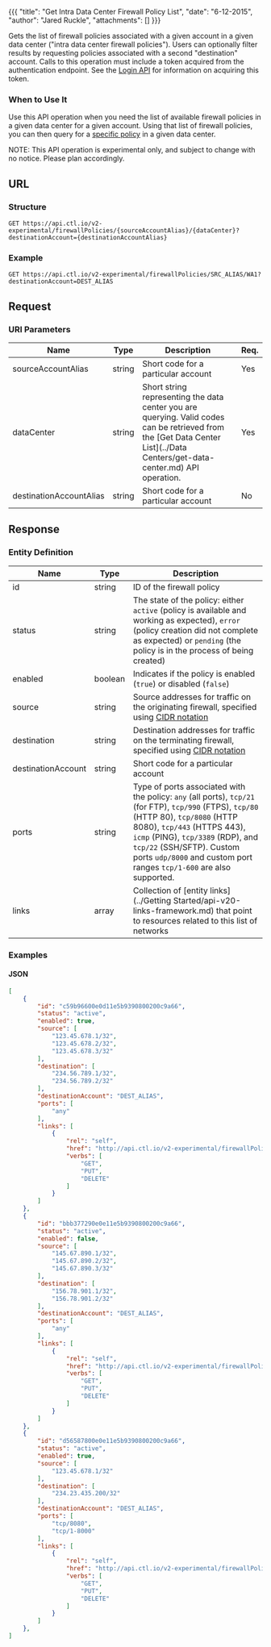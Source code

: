 {{{
  "title": "Get Intra Data Center Firewall Policy List",
  "date": "6-12-2015",
  "author": "Jared Ruckle",
  "attachments": []
}}}

Gets the list of firewall policies associated with a given account in a given data center ("intra data center firewall policies"). Users can optionally filter results by requesting policies associated with a second "destination" account. Calls to this operation must include a token acquired from the authentication endpoint. See the [Login API](../Authentication/login.md) for information on acquiring this token.

### When to Use It

Use this API operation when you need the list of available firewall policies in a given data center for a given account. Using that list of firewall policies, you can then query for a [specific policy](../Networks/get-firewall-policy.md) in a given data center.

  NOTE: This API operation is experimental only, and subject to change with no notice. Please plan accordingly.

## URL

### Structure

    GET https://api.ctl.io/v2-experimental/firewallPolicies/{sourceAccountAlias}/{dataCenter}?destinationAccount={destinationAccountAlias}

### Example

    GET https://api.ctl.io/v2-experimental/firewallPolicies/SRC_ALIAS/WA1?destinationAccount=DEST_ALIAS

## Request

### URI Parameters

| Name | Type | Description | Req. |
| --- | --- | --- | --- |
| sourceAccountAlias | string | Short code for a particular account | Yes |
| dataCenter | string | Short string representing the data center you are querying. Valid codes can be retrieved from the [Get Data Center List](../Data Centers/get-data-center.md) API operation. | Yes |
| destinationAccountAlias | string | Short code for a particular account | No |


## Response

### Entity Definition

| Name | Type | Description |
| --- | --- | --- |
| id | string | ID of the firewall policy  |
| status | string | The state of the policy: either `active` (policy is available and working as expected), `error` (policy creation did not complete as expected) or `pending` (the policy is in the process of being created) |
| enabled | boolean | Indicates if the policy is enabled (`true`) or disabled (`false`) |
| source | string | Source addresses for traffic on the originating firewall, specified using [CIDR notation](http://en.wikipedia.org/wiki/Classless_Inter-Domain_Routing) |
| destination | string | Destination addresses for traffic on the terminating firewall, specified using [CIDR notation](http://en.wikipedia.org/wiki/Classless_Inter-Domain_Routing) |
| destinationAccount | string | Short code for a particular account |
| ports | string | Type of ports associated with the policy: `any` (all ports), `tcp/21` (for FTP), `tcp/990` (FTPS), `tcp/80` (HTTP 80), `tcp/8080` (HTTP 8080), `tcp/443` (HTTPS 443), `icmp` (PING), `tcp/3389` (RDP), and `tcp/22` (SSH/SFTP). Custom ports `udp/8000` and custom port ranges `tcp/1-600` are also supported. |
| links | array | Collection of [entity links](../Getting Started/api-v20-links-framework.md) that point to resources related to this list of networks |

### Examples

#### JSON
```json
[
    {
        "id": "c59b96600e0d11e5b9390800200c9a66",
        "status": "active",
        "enabled": true,
        "source": [
            "123.45.678.1/32",
            "123.45.678.2/32",
            "123.45.678.3/32"
        ],
        "destination": [
            "234.56.789.1/32",
            "234.56.789.2/32"
        ],
        "destinationAccount": "DEST_ALIAS",
        "ports": [
            "any"
        ],
        "links": [
            {
                "rel": "self",
                "href": "http://api.ctl.io/v2-experimental/firewallPolicies/SRC_ALIAS/WA1/c59b96600e0d11e5b9390800200c9a66",
                "verbs": [
                    "GET",
                    "PUT",
                    "DELETE"
                ]
            }
        ]
    },
    {
        "id": "bbb377290e0e11e5b9390800200c9a66",
        "status": "active",
        "enabled": false,
        "source": [
            "145.67.890.1/32",
            "145.67.890.2/32",
            "145.67.890.3/32"
        ],
        "destination": [
            "156.78.901.1/32",
            "156.78.901.2/32"
        ],
        "destinationAccount": "DEST_ALIAS",
        "ports": [
            "any"
        ],
        "links": [
            {
                "rel": "self",
                "href": "http://api.ctl.io/v2-experimental/firewallPolicies/SRC_ALIAS/WA1/bbb377290e0e11e5b9390800200c9a66",
                "verbs": [
                    "GET",
                    "PUT",
                    "DELETE"
                ]
            }
        ]
    },
    {
        "id": "d56587800e0e11e5b9390800200c9a66",
        "status": "active",
        "enabled": true,
        "source": [
            "123.45.678.1/32"
        ],
        "destination": [
            "234.23.435.200/32"
        ],
        "destinationAccount": "DEST_ALIAS",
        "ports": [
            "tcp/8080",
            "tcp/1-8000"
        ],
        "links": [
            {
                "rel": "self",
                "href": "http://api.ctl.io/v2-experimental/firewallPolicies/SRC_ALIAS/WA1/d56587800e0e11e5b9390800200c9a66",
                "verbs": [
                    "GET",
                    "PUT",
                    "DELETE"
                ]
            }
        ]
    },
]
```
